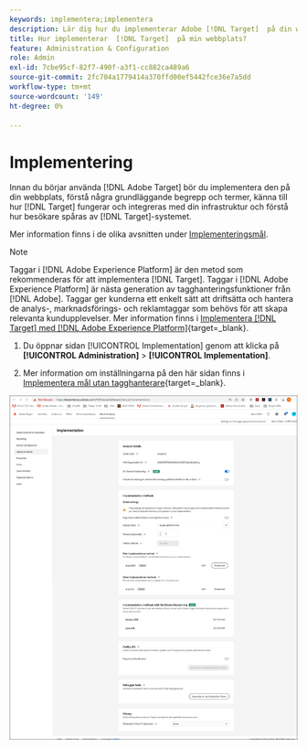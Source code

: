 ```yaml
---
keywords: implementera;implementera
description: Lär dig hur du implementerar Adobe [!DNL Target]  på din webbplats. Ange globala inställningar, implementeringsmetod (AEP Web SDK eller at.js) med mera.
title: Hur implementerar  [!DNL Target]  på min webbplats?
feature: Administration & Configuration
role: Admin
exl-id: 7cbe95cf-82f7-490f-a3f1-cc882ca489a6
source-git-commit: 2fc704a1779414a370ffd00ef5442fce36e7a5dd
workflow-type: tm+mt
source-wordcount: '149'
ht-degree: 0%

---
```


# Implementering

Innan du börjar använda [!DNL Adobe Target] bör du implementera den på din webbplats, förstå några grundläggande begrepp och termer, känna till hur [!DNL Target] fungerar och integreras med din infrastruktur och förstå hur besökare spåras av [!DNL Target]-systemet.

Mer information finns i de olika avsnitten under [Implementeringsmål](/help/main/c-implementing-target/implementing-target.md).

>[!NOTE]
>
>Taggar i [!DNL Adobe Experience Platform] är den metod som rekommenderas för att implementera [!DNL Target]. Taggar i [!DNL Adobe Experience Platform] är nästa generation av tagghanteringsfunktioner från [!DNL Adobe]. Taggar ger kunderna ett enkelt sätt att driftsätta och hantera de analys-, marknadsförings- och reklamtaggar som behövs för att skapa relevanta kundupplevelser. Mer information finns i [Implementera [!DNL Target] med [!DNL Adobe Experience Platform]](https://experienceleague.adobe.com/docs/target-dev/developer/client-side/at-js-implementation/deploy-at-js/implement-target-using-adobe-launch.html){target=_blank}.

1. Du öppnar sidan [!UICONTROL Implementation] genom att klicka på **[!UICONTROL Administration]** > **[!UICONTROL Implementation]**.

1. Mer information om inställningarna på den här sidan finns i [Implementera mål utan tagghanterare](https://experienceleague.adobe.com/docs/target-dev/developer/client-side/at-js-implementation/deploy-at-js/implement-target-without-a-tag-manager.html){target=_blank}.

![Implementeringssida](/help/main/administrating-target/assets/implementation.png)
